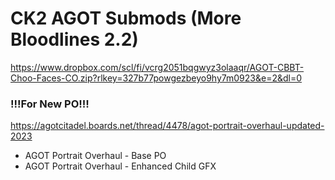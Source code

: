 # CK2 AGOT Submods (More Bloodlines 2.2)
https://www.dropbox.com/scl/fi/vcrg2051bqgwyz3olaaqr/AGOT-CBBT-Choo-Faces-CO.zip?rlkey=327b77powgezbeyo9hy7m0923&e=2&dl=0
### !!!For New PO!!!
https://agotcitadel.boards.net/thread/4478/agot-portrait-overhaul-updated-2023
* AGOT Portrait Overhaul - Base PO
* AGOT Portrait Overhaul - Enhanced Child GFX

